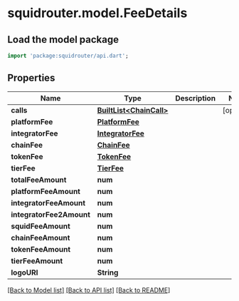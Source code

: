 # squidrouter.model.FeeDetails

## Load the model package
```dart
import 'package:squidrouter/api.dart';
```

## Properties
Name | Type | Description | Notes
------------ | ------------- | ------------- | -------------
**calls** | [**BuiltList&lt;ChainCall&gt;**](ChainCall.md) |  | [optional] 
**platformFee** | [**PlatformFee**](PlatformFee.md) |  | 
**integratorFee** | [**IntegratorFee**](IntegratorFee.md) |  | 
**chainFee** | [**ChainFee**](ChainFee.md) |  | 
**tokenFee** | [**TokenFee**](TokenFee.md) |  | 
**tierFee** | [**TierFee**](TierFee.md) |  | 
**totalFeeAmount** | **num** |  | 
**platformFeeAmount** | **num** |  | 
**integratorFeeAmount** | **num** |  | 
**integratorFee2Amount** | **num** |  | 
**squidFeeAmount** | **num** |  | 
**chainFeeAmount** | **num** |  | 
**tokenFeeAmount** | **num** |  | 
**tierFeeAmount** | **num** |  | 
**logoURI** | **String** |  | 

[[Back to Model list]](../README.md#documentation-for-models) [[Back to API list]](../README.md#documentation-for-api-endpoints) [[Back to README]](../README.md)


